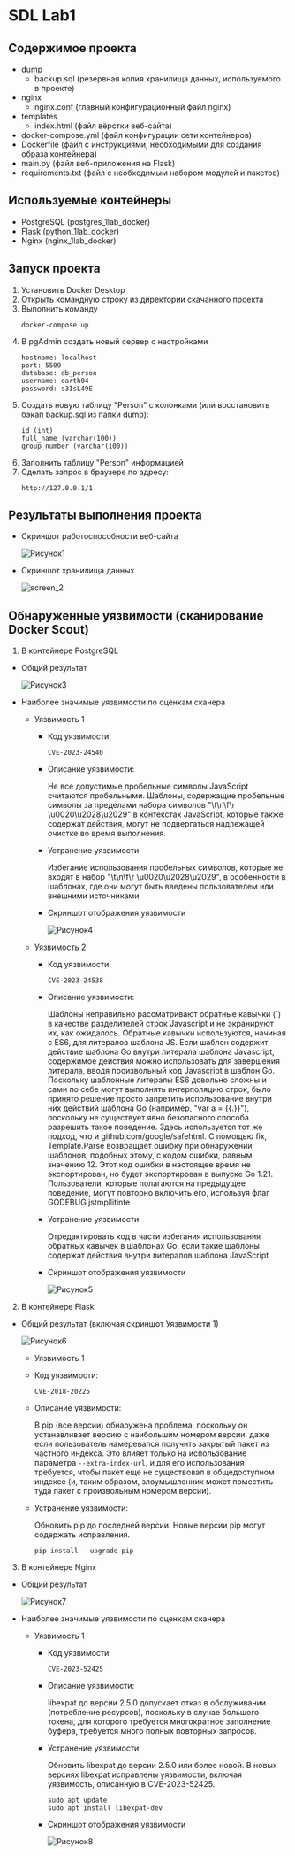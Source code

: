 # SDL Lab1

## Содержимое проекта
  - dump
    - backup.sql (резервная копия хранилища данных, используемого в проекте)
  - nginx
    -  nginx.conf (главный конфигурационный файл nginx)
  - templates
    - index.html (файл вёрстки веб-сайта)
  - docker-compose.yml (файл конфигурации сети контейнеров)
  - Dockerfile (файл с инструкциями, необходимыми для создания образа контейнера)
  - main.py (файл веб-приложения на Flask)
  - requirements.txt (файл с необходимым набором модулей и пакетов)

## Используемые контейнеры
  - PostgreSQL (postgres_1lab_docker)
  - Flask (python_1lab_docker)
  - Nginx (nginx_1lab_docker)

## Запуск проекта
  1. Установить Docker Desktop
  2. Открыть командную строку из директории скачанного проекта
  3. Выполнить команду
     ```
     docker-compose up
     ``` 
  4. В pgAdmin создать новый сервер с настройками
     ```
     hostname: localhost
     port: 5509
     database: db_person
     username: earth04
     password: s3IsL49E
     ``` 
  5. Создать новую таблицу "Person" c колонками (или восстановить бэкап backup.sql из папки dump):
     ```
     id (int)
     full_name (varchar(100))
     group_number (varchar(100))
     ```
  6. Заполнить таблицу "Person" информацией
  7. Сделать запрос в браузере по адресу:
     ```
     http://127.0.0.1/1
     ```

## Результаты выполнения проекта
  - Скриншот работоспособности веб-сайта
    
    ![Рисунок1](https://github.com/marininvp/SDL/assets/71025913/f121e894-1bfc-45b0-8d8f-288ec83d09b2)
    
  - Скриншот хранилища данных
    
    ![screen_2](https://github.com/marininvp/SDL/assets/71025913/3c630cee-9bb0-4659-bcfd-8e5b89468170)

## Обнаруженные уязвимости (сканирование Docker Scout)
1. В контейнере PostgreSQL
     
- Общий результат
     
  ![Рисунок3](https://github.com/marininvp/SDL/assets/71025913/426b7c1f-6eac-4060-8951-2a0d354233cf)
     
- Наиболее значимые уязвимости по оценкам сканера
  - Уязвимость 1
    - Код уязвимости:
      ```
      CVE-2023-24540
      ``` 
    - Описание уязвимости:
        
      Не все допустимые пробельные символы JavaScript считаются пробельными. Шаблоны, содержащие пробельные символы за пределами набора символов "\t\n\f\r \u0020\u2028\u2029" в контекстах JavaScript, которые также содержат действия, могут не подвергаться надлежащей очистке во время выполнения.
          
    - Устранение уязвимости:
          
      Избегание использования пробельных символов, которые не входят в набор "\t\n\f\r \u0020\u2028\u2029", в особенности в шаблонах, где они могут быть введены пользователем или внешними источниками
           
    - Скриншот отображения уязвимости
        
      ![Рисунок4](https://github.com/marininvp/SDL/assets/71025913/abaa3b26-2905-4f03-8a03-75b1528527f3)
          
  - Уязвимость 2
    - Код уязвимости:
      ```
      CVE-2023-24538
      ```  
    - Описание уязвимости:
          
      Шаблоны неправильно рассматривают обратные кавычки (`) в качестве разделителей строк Javascript и не экранируют их, как ожидалось. Обратные кавычки используются, начиная с ES6, для литералов шаблона JS. Если шаблон содержит действие шаблона Go внутри литерала шаблона Javascript, содержимое действия можно использовать для завершения литерала, вводя произвольный код Javascript в шаблон Go. Поскольку шаблонные литералы ES6 довольно сложны и сами по себе могут выполнять интерполяцию строк, было принято решение просто запретить использование внутри них действий шаблона Go (например, "var a = {{.}}"), поскольку не существует явно безопасного способа разрешить такое поведение. Здесь используется тот же подход, что и github.com/google/safehtml. С помощью fix, Template.Parse возвращает ошибку при обнаружении шаблонов, подобных этому, с кодом ошибки, равным значению 12. Этот код ошибки в настоящее время не экспортирован, но будет экспортирован в выпуске Go 1.21. Пользователи, которые полагаются на предыдущее поведение, могут повторно включить его, используя флаг GODEBUG jstmpllitinte
           
    - Устранение уязвимости:
          
      Отредактировать код в части избегания использования обратных кавычек в шаблонах Go, если такие шаблоны содержат действия внутри литералов шаблона JavaScript
            
    - Скриншот отображения уязвимости
        
      ![Рисунок5](https://github.com/marininvp/SDL/assets/71025913/6c7653a1-2f4b-4d36-8084-c40414fabe06)
          
2. В контейнере Flask
     
- Общий результат (включая скриншот Уязвимости 1)
     
  ![Рисунок6](https://github.com/marininvp/SDL/assets/71025913/7dd088bc-cb71-4339-be3f-d0e29bc29d7a)
     
  - Уязвимость 1
   - Код уязвимости:
     ```
     CVE-2018-20225⁠
     ```  
   - Описание уязвимости:
        
     В pip (все версии) обнаружена проблема, поскольку он устанавливает версию с наибольшим номером версии, даже если пользователь намеревался получить закрытый пакет из частного индекса. Это влияет только на использование параметра `--extra-index-url`, и для его использования требуется, чтобы пакет еще не существовал в общедоступном индексе (и, таким образом, злоумышленник может поместить туда пакет с произвольным номером версии).
        
   - Устранение уязвимости:
        
     Обновить pip до последней версии. Новые версии pip могут содержать исправления.
     ```
     pip install --upgrade pip
     ```
3. В контейнере Nginx
     
- Общий результат
     
  ![Рисунок7](https://github.com/marininvp/SDL/assets/71025913/ae38819a-8da3-48f2-b9bf-3d99f49a5215)
     
- Наиболее значимые уязвимости по оценкам сканера
  - Уязвимость 1
    - Код уязвимости:
      ```
      CVE-2023-52425⁠
      ```  
    - Описание уязвимости:
          
      libexpat до версии 2.5.0 допускает отказ в обслуживании (потребление ресурсов), поскольку в случае большого токена, для которого требуется многократное заполнение буфера, требуется много полных повторных запросов.
          
    - Устранение уязвимости:
          
      Обновить libexpat до версии 2.5.0 или более новой. В новых версиях libexpat исправлены уязвимости, включая уязвимость, описанную в CVE-2023-52425.
      ```
      sudo apt update
      sudo apt install libexpat-dev
      ```  
    - Скриншот отображения уязвимости
        
      ![Рисунок8](https://github.com/marininvp/SDL/assets/71025913/244cfd69-4ec8-4981-a95d-6541c857c27d)

